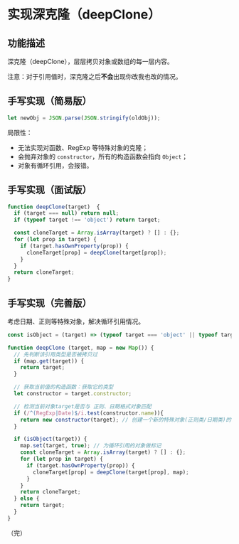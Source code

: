 # 实现深克隆（deepClone）

## 功能描述

深克隆（deepClone），层层拷贝对象或数组的每一层内容。

注意：对于引用值时，深克隆之后**不会**出现你改我也改的情况。

## 手写实现（简易版）

```javascript
let newObj = JSON.parse(JSON.stringify(oldObj));
```

局限性：

* 无法实现对函数、RegExp 等特殊对象的克隆；
* 会抛弃对象的 `constructor`，所有的构造函数会指向 `Object`；
* 对象有循环引用，会报错。

## 手写实现（面试版）

```javascript
function deepClone(target)  {
  if (target === null) return null;
  if (typeof target !== 'object') return target;

  const cloneTarget = Array.isArray(target) ? [] : {};
  for (let prop in target) {
    if (target.hasOwnProperty(prop)) {
      cloneTarget[prop] = deepClone(target[prop]);
    }
  }
  return cloneTarget;
}
```

## 手写实现（完善版）

考虑日期、正则等特殊对象，解决循环引用情况。

```javascript
const isObject = (target) => (typeof target === 'object' || typeof target === 'function') && target !== null;

function deepClone (target, map = new Map()) {
  // 先判断该引用类型是否被拷贝过
  if (map.get(target)) {
    return target;
  }

  // 获取当前值的构造函数：获取它的类型
  let constructor = target.constructor;

  // 检测当前对象target是否与 正则、日期格式对象匹配
  if (/^(RegExp|Date)$/i.test(constructor.name)){
    return new constructor(target); // 创建一个新的特殊对象(正则类/日期类)的实例
  }

  if (isObject(target)) {
    map.set(target, true); // 为循环引用的对象做标记
    const cloneTarget = Array.isArray(target) ? [] : {};
    for (let prop in target) {
      if (target.hasOwnProperty(prop)) {
        cloneTarget[prop] = deepClone(target[prop], map);
      }
    }
    return cloneTarget;
  } else {
    return target;
  }
}
```

（完）
